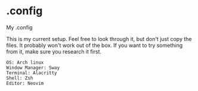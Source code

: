 # .config
My .config

This is my current setup. 
Feel free to look through it, but don't just copy the files.
It probably won't work out of the box.
If you want to try something from it, make sure you research it first.

    OS: Arch linux
    Window Manager: Sway
    Terminal: Alacritty
    Shell: Zsh
    Editor: Neovim

